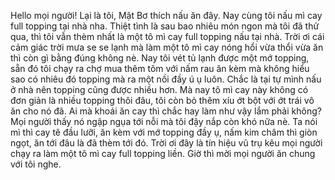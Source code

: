 Hello mọi người! Lại là tôi, Mật Bơ thích nấu ăn đây. Nay cùng tôi nấu mì cay full topping tại nhà nha. Thiệt tình là sau bao nhiêu món ngon mà tôi đã thử qua, thì tôi vẫn thèm nhất là một tô mì cay full topping nấu tại nhà. Trời ơi cái cảm giác trời mưa se se lạnh mà làm một tô mì cay nóng hổi vừa thổi vừa ăn thì còn gì bằng đúng không nè. Nay tôi vét tủ lạnh được một mớ topping, sẵn đó tôi chạy ra chợ mua thêm tôm với nấm rau ăn kèm mà không hiểu sao có nhiêu đó topping mà ra một nồi đầy ú ụ luôn. Chắc là tại tự mình nấu ở nhà nên topping cũng được nhiều hơn. Mà nay tô mì cay này không có đơn giản là nhiều topping thôi đâu, tôi còn bỏ thêm xíu ớt bột với ớt trái vô ăn cho nó đã. Ai mà khoái ăn cay thì chắc hay làm như vậy lắm phải không? Mọi người thấy nó ngập ngụa tới nỗi mà tôi đậy nắp còn khó nữa nè. Ta nói mì thì cay tê đầu lưỡi, ăn kèm với mớ topping đầy ụ, nấm kim châm thì giòn ngọt, ăn tới đâu là đã thèm tới đó. Trời ơi đây là tín hiệu vũ trụ kêu mọi người chạy ra làm một tô mì cay full topping liền. Giờ thì mời mọi người ăn chung với tôi nghe.
